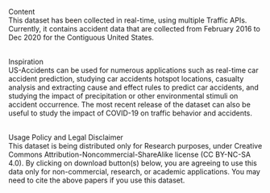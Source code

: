 Content<br> 
This dataset has been collected in real-time, using multiple Traffic APIs. Currently, it contains accident data that are collected from February 2016 to Dec 2020 for the Contiguous United States.

<br> Inspiration<br> 
US-Accidents can be used for numerous applications such as real-time car accident prediction, studying car accidents hotspot locations, casualty analysis and extracting cause and effect rules to predict car accidents, and studying the impact of precipitation or other environmental stimuli on accident occurrence. The most recent release of the dataset can also be useful to study the impact of COVID-19 on traffic behavior and accidents.

<br>Usage Policy and Legal Disclaimer<br>
This dataset is being distributed only for Research purposes, under Creative Commons Attribution-Noncommercial-ShareAlike license (CC BY-NC-SA 4.0). By clicking on download button(s) below, you are agreeing to use this data only for non-commercial, research, or academic applications. You may need to cite the above papers if you use this dataset.<br>
